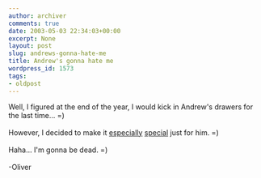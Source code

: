 ```yaml
---
author: archiver
comments: true
date: 2003-05-03 22:34:03+00:00
excerpt: None
layout: post
slug: andrews-gonna-hate-me
title: Andrew's gonna hate me
wordpress_id: 1573
tags:
- oldpost
---
```


Well, I figured at the end of the year, I would kick in Andrew's drawers for the last time... =)<br /><br />However, I decided to make it <a href=http://www.oliverweb.com/pics/lazy/nancycam/p1270025.jpg>especially</a>   <a href=http://www.oliverweb.com/pics/lazy/nancycam/p1270026.jpg>special</a> just for him. =)<br /><br />Haha... I'm gonna be dead. =)<br /><br />-Oliver